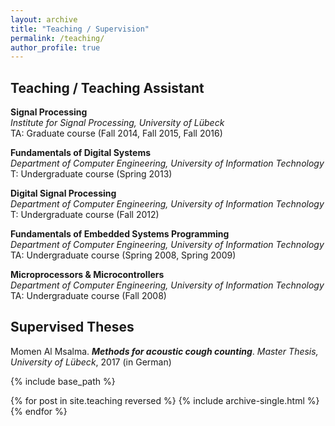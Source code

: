 ```yaml
---
layout: archive
title: "Teaching / Supervision"
permalink: /teaching/
author_profile: true
---
```


Teaching / Teaching Assistant
------
**Signal Processing**<br/>*Institute for Signal Processing, University of Lübeck*<br/>TA: Graduate course (Fall 2014, Fall 2015, Fall 2016)

**Fundamentals of Digital Systems**<br/>*Department of Computer Engineering, University of Information Technology*<br/>T: Undergraduate course (Spring 2013)

**Digital Signal Processing**<br/>*Department of Computer Engineering, University of Information Technology*<br/>T: Undergraduate course (Fall 2012)

**Fundamentals of Embedded Systems Programming**<br/>*Department of Computer Engineering, University of Information Technology*<br/>TA: Undergraduate course (Spring 2008, Spring 2009)

**Microprocessors & Microcontrollers**<br/>*Department of Computer Engineering, University of Information Technology*<br/>TA: Undergraduate course (Fall 2008)

Supervised Theses
------
Momen Al Msalma. ___Methods for acoustic cough counting___. *Master Thesis, University of Lübeck*, 2017 (in German)

{% include base_path %}

{% for post in site.teaching reversed %}
  {% include archive-single.html %}
{% endfor %}
